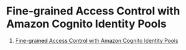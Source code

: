# Fine-grained Access Control with Amazon Cognito Identity Pools
1. [Fine-grained Access Control with Amazon Cognito Identity Pools](https://www.youtube.com/watch?v=tAUmz94O2Qo&t=356s)
